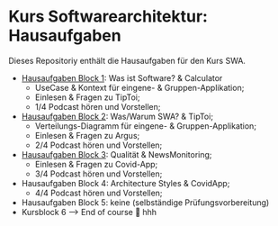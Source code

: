 # Kurs Softwarearchitektur: Hausaufgaben
Dieses Repositoriy enthält die Hausaufgaben für den Kurs SWA.

- [Hausaufgaben Block 1](/block1.md): Was ist Software? & Calculator
  - UseCase & Kontext für eingene- & Gruppen-Applikation;
  - Einlesen & Fragen zu TipToi;
  - 1/4 Podcast hören und Vorstellen;
- [Hausaufgaben Block 2](/block2.md): Was/Warum SWA? & TipToi; 
  - Verteilungs-Diagramm für eingene- & Gruppen-Applikation;
  - Einlesen & Fragen zu Argus;
  - 2/4 Podcast hören und Vorstellen;
- [Hausaufgaben Block 3](/block3.md): Qualität & NewsMonitoring;
  - Einlesen & Fragen zu Covid-App;
  - 3/4 Podcast hören und Vorstellen;
- Hausaufgaben Block 4: Architecture Styles & CovidApp;
  - 4/4 Podcast hören und Vorstellen;
- Hausaufgaben Block 5: keine (selbständige Prüfungsvorbereitung)
- Kursblock 6 --> End of course :partying_face:
hhh
